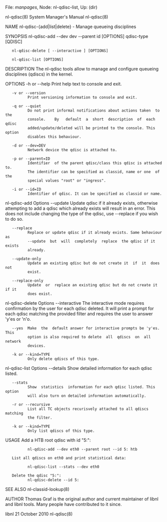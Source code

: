 File: *manpages*,  Node: nl-qdisc-list,  Up: (dir)

nl-qdisc(8)                 System Manager's Manual                nl-qdisc(8)



NAME
       nl-qdisc-{add|list|delete} - Manage queueing disciplines

SYNOPSIS
       nl-qdisc-add --dev dev --parent id [OPTIONS] qdisc-type [QDISC]

       nl-qdisc-delete [ --interactive ] [OPTIONS]

       nl-qdisc-list [OPTIONS]


DESCRIPTION
       The  nl-qdisc  tools allow to manage and configure queueing disciplines
       (qdiscs) in the kernel.


OPTIONS
       -h or --help
              Print help text to console and exit.

       -v or --version
              Print versioning information to console and exit.

       -q or --quiet
              Do not print informal notifications about actions taken  to  the
              console.    By   default  a  short  description  of  each  qdisc
              added/update/deleted will be printed to the console. This option
              disables this behaviour.

       -d or --dev=DEV
              Network device the qdisc is attached to.

       -p or --parent=ID
              Identifier  of the parent qdisc/class this qdisc is attached to.
              The identifier can be specified as classid, name or one  of  the
              special values "root" or "ingress".

       -i or --id=ID
              Identifier of qdisc. It can be specified as classid or name.


   nl-qdisc-add Options
       --update
              Update qdisc if it already exists, otherwise attempting to add a
              qdisc which already exists will result in an  error.  This  does
              not include changing the type of the qdisc, use --replace if you
              wish to do so.

       --replace
              Replace or update qdisc if it already exists. Same behaviour  as
              --update  but  will  completely  replace  the qdisc if it exists
              already.

       --update-only
              Update an existing qdisc but do not create it  if  it  does  not
              exist.

       --replace-only
              Update  or  replace an existing qdisc but do not create it if it
              does exist.


   nl-qdisc-delete Options
       --interactive
              The interactive mode requires confirmation by the user for  each
              qdisc  deleted.  It  will print a prompt for each qdisc matching
              the provided filter and requires the user  to  answer  'y'es  or
              'n'o.

       --yes  Make  the  default answer for interactive prompts be 'y'es. This
              option is also required to delete  all  qdiscs  on  all  network
              devices.

       -k or --kind=TYPE
              Only delete qdiscs of this type.


   nl-qdisc-list Options
       --details
              Show detailed information for each qdisc listed.

       --stats
              Show  statistics  information for each qdisc listed. This option
              will also turn on detailed information automatically.

       -r or --recursive
              List all TC objects recurisvely attached to all qdiscs  matching
              the filter.

       -k or --kind=TYPE
              Only list qdiscs of this type.


USAGE
       Add a HTB root qdisc with id "5:":

              nl-qdisc-add --dev eth0 --parent root --id 5: htb

       List all qdiscs on eth0 and print statistical data:

              nl-qdisc-list --stats --dev eth0

       Delete the qdisc "5:":
              nl-qdisc-delete --id 5:


SEE ALSO
       nl-classid-lookup(8)


AUTHOR
       Thomas  Graf is the original author and current maintainer of libnl and
       libnl tools. Many people have contributed to it since.



libnl                           21 October 2010                    nl-qdisc(8)
